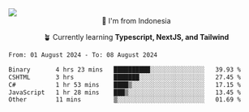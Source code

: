 
<img align = "center" src="https://readme-typing-svg.herokuapp.com?font=Fira+Code&size=25&pause=1000&color=00F713&center=true&vCenter=true&random=false&width=850&height=70&lines=Hi+There+%F0%9F%91%8B%2C+Im+Julian+Caesar;"/>
<br>

<div align = "center">
  📌 I'm from Indonesia
  
  🪴 Currently learning **Typescript, NextJS, and Tailwind**
</div>

<!--START_SECTION:waka-->

```txt
From: 01 August 2024 - To: 08 August 2024

Binary       4 hrs 23 mins   ██████████░░░░░░░░░░░░░░░   39.93 %
CSHTML       3 hrs           ███████░░░░░░░░░░░░░░░░░░   27.45 %
C#           1 hr 53 mins    ████▒░░░░░░░░░░░░░░░░░░░░   17.15 %
JavaScript   1 hr 28 mins    ███▒░░░░░░░░░░░░░░░░░░░░░   13.45 %
Other        11 mins         ▒░░░░░░░░░░░░░░░░░░░░░░░░   01.69 %
```

<!--END_SECTION:waka-->
